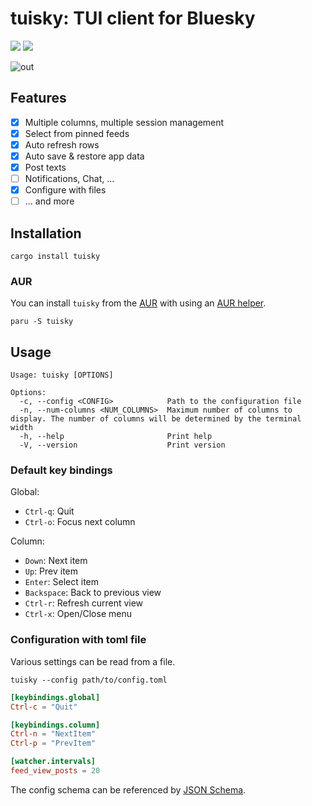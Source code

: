 # tuisky: TUI client for Bluesky

[![](https://img.shields.io/crates/v/tuisky)](https://crates.io/crates/tuisky)
[![](https://img.shields.io/crates/l/atrium-api)](https://github.com/sugyan/tuisky/blob/main/LICENSE)

![out](https://github.com/user-attachments/assets/814291e9-8ed7-4bdf-ab4f-f62799f0c5c6)

## Features

- [x] Multiple columns, multiple session management
- [x] Select from pinned feeds
- [x] Auto refresh rows
- [x] Auto save & restore app data
- [x] Post texts
- [ ] Notifications, Chat, ...
- [x] Configure with files
- [ ] ... and more

## Installation

```
cargo install tuisky
```

### AUR

You can install `tuisky` from the [AUR](https://aur.archlinux.org/packages/tuisky) with using an [AUR helper](https://wiki.archlinux.org/title/AUR_helpers).

```
paru -S tuisky
```

## Usage

```
Usage: tuisky [OPTIONS]

Options:
  -c, --config <CONFIG>            Path to the configuration file
  -n, --num-columns <NUM_COLUMNS>  Maximum number of columns to display. The number of columns will be determined by the terminal width
  -h, --help                       Print help
  -V, --version                    Print version
```

### Default key bindings

Global:

- `Ctrl-q`: Quit
- `Ctrl-o`: Focus next column

Column:

- `Down`: Next item
- `Up`: Prev item
- `Enter`: Select item
- `Backspace`: Back to previous view
- `Ctrl-r`: Refresh current view
- `Ctrl-x`: Open/Close menu


### Configuration with toml file

Various settings can be read from a file.

```
tuisky --config path/to/config.toml
```

```toml
[keybindings.global]
Ctrl-c = "Quit"

[keybindings.column]
Ctrl-n = "NextItem"
Ctrl-p = "PrevItem"

[watcher.intervals]
feed_view_posts = 20
```

The config schema can be referenced by [JSON Schema](./config/tuisky.config.schema.json).
